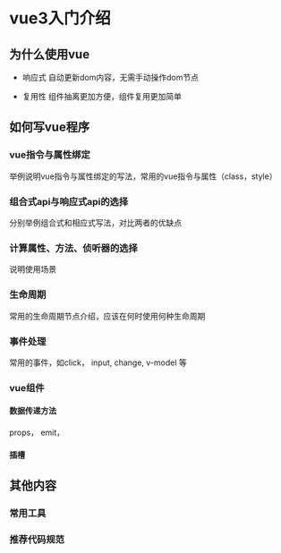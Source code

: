 # vue3入门介绍

## 为什么使用vue

- 响应式 自动更新dom内容，无需手动操作dom节点

- 复用性 组件抽离更加方便，组件复用更加简单

## 如何写vue程序

### vue指令与属性绑定

举例说明vue指令与属性绑定的写法，常用的vue指令与属性（class，style）

### 组合式api与响应式api的选择

分别举例组合式和相应式写法，对比两者的优缺点

### 计算属性、方法、侦听器的选择

说明使用场景

### 生命周期

常用的生命周期节点介绍，应该在何时使用何种生命周期

### 事件处理

常用的事件，如click， input, change, v-model 等

### vue组件

#### 数据传递方法

props， emit， 

#### 插槽

## 其他内容

### 常用工具

### 推荐代码规范

